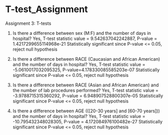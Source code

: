 # T-test_Assignment
 Assignment 3: T-tests

1) Is there a difference between sex (M:F) and the number of days in hospital? 
Yes, T-test statistic value = 9.542637042242887, P-value = 1.4217299655114968e-21
Statistically significant since P-value <= 0.05, reject null hypothesis

2) Is there a difference between RACE (Caucasian and African American) and the number of days in hospital?
Yes, T-test statistic value = -5.0610017032095325, P-value=4.178330085585203e-07
Statistically significant since P-value <= 0.05, reject null hypothesis

3) Is there a difference between RACE (Asian and African American) and the number of lab procedures performed?
Yes, T-test statistic value = -3.9788715315360292, P-value = 6.948907528800307e-05
Statistically significant since P-value <= 0.05, reject null hypothesis

4) Is there a difference between AGE (([20-30 years] and [60-70 years])) and the number of days in hospital?
Yes, T-test statistic value = -10.795432348028305, P-value = 4.172084976100482e-27
Statistically significant since P-value <= 0.05, reject null hypothesis
